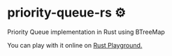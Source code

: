 # priority-queue-rs ⚙
Priority Queue implementation in Rust using BTreeMap

You can play with it online on [Rust Playground.](https://play.rust-lang.org/?gist=839ae95bb037ff5643755163d6f70b07)
